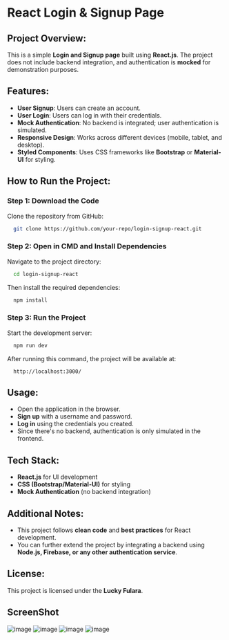 # React Login & Signup Page

## Project Overview:
This is a simple **Login and Signup page** built using **React.js**. The project does not include backend integration, and authentication is **mocked** for demonstration purposes.

## Features:
- **User Signup**: Users can create an account.
- **User Login**: Users can log in with their credentials.
- **Mock Authentication**: No backend is integrated; user authentication is simulated.
- **Responsive Design**: Works across different devices (mobile, tablet, and desktop).
- **Styled Components**: Uses CSS frameworks like **Bootstrap** or **Material-UI** for styling.

## How to Run the Project:

### Step 1: Download the Code
Clone the repository from GitHub:
```sh
  git clone https://github.com/your-repo/login-signup-react.git
```

### Step 2: Open in CMD and Install Dependencies
Navigate to the project directory:
```sh
  cd login-signup-react
```
Then install the required dependencies:
```sh
  npm install
```

### Step 3: Run the Project
Start the development server:
```sh
  npm run dev
```
After running this command, the project will be available at:
```
  http://localhost:3000/
```

## Usage:
- Open the application in the browser.
- **Sign up** with a username and password.
- **Log in** using the credentials you created.
- Since there's no backend, authentication is only simulated in the frontend.

## Tech Stack:
- **React.js** for UI development
- **CSS (Bootstrap/Material-UI)** for styling
- **Mock Authentication** (no backend integration)

## Additional Notes:
- This project follows **clean code** and **best practices** for React development.
- You can further extend the project by integrating a backend using **Node.js, Firebase, or any other authentication service**.

## License:
This project is licensed under the **Lucky Fulara**.

## ScreenShot 
![image](https://github.com/user-attachments/assets/3eea3774-85dd-46ea-a117-e972af11bcce)
![image](https://github.com/user-attachments/assets/f06deeab-b3e0-4951-948a-2ec4450ef19d)
![image](https://github.com/user-attachments/assets/8faceafa-bb6f-42c6-94c8-694b5ba4e9af)
![image](https://github.com/user-attachments/assets/2cae75ae-cee9-4f8d-9b6f-77c8083ff150)

